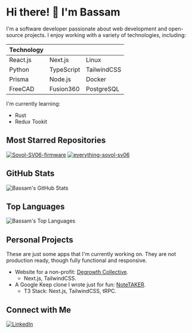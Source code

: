 # Hi there! 👋 I'm Bassam

I'm a software developer passionate about web development and open-source projects. I enjoy working with a variety of technologies, including:

| Technology |            |             |
| ---------- | ---------- | ----------- |
| React.js   | Next.js    | Linux       |
| Python     | TypeScript | TailwindCSS |
| Prisma     | Node.js    | Docker      |
| FreeCAD    | Fusion360  | PostgreSQL  |

I'm currently learning:

- Rust
- Redux Tookit

## Most Starred Repositories

[![Sovol-SV06-firmware](https://github-readme-stats-iota-lyart.vercel.app/api/pin/?username=bassamanator&repo=Sovol-SV06-firmware&theme=panda)](https://github.com/bassamanator/Sovol-SV06-firmware)
[![everything-sovol-sv06](https://github-readme-stats-iota-lyart.vercel.app/api/pin/?username=bassamanator&repo=everything-sovol-sv06&theme=panda)](https://github.com/bassamanator/everything-sovol-sv06)

## GitHub Stats

![Bassam's GitHub Stats](https://github-readme-stats-iota-lyart.vercel.app/api?username=bassamanator&show_icons=true&theme=panda&show=discussions_started,discussions_answered,prs_merged&hide=contribs)

## Top Languages

![Bassam's Top Languages](https://github-readme-stats-iota-lyart.vercel.app/api/top-langs/?username=bassamanator&theme=panda&size_weight=0.5&count_weight=0.5&layout=donut-vertical)

## Personal Projects

These are just some apps that I'm currently working on. They are not production ready, though fully functional and responsive.

- Website for a non-profit: [Degrowth Collective](https://landing-page-v2-delta.vercel.app/).
  - Next.js, TailwindCSS.
- A Google Keep clone I wrote just for fun: [NoteTAKER](https://keep-clone-puce.vercel.app/).
  - T3 Stack: Next.js, TailwindCSS, tRPC.

## Connect with Me

[![LinkedIn](https://img.shields.io/badge/LinkedIn-Profile-informational?style=flat-square&logo=linkedin&logoColor=white&color=blue)](https://www.linkedin.com/in/bassamhusain)
